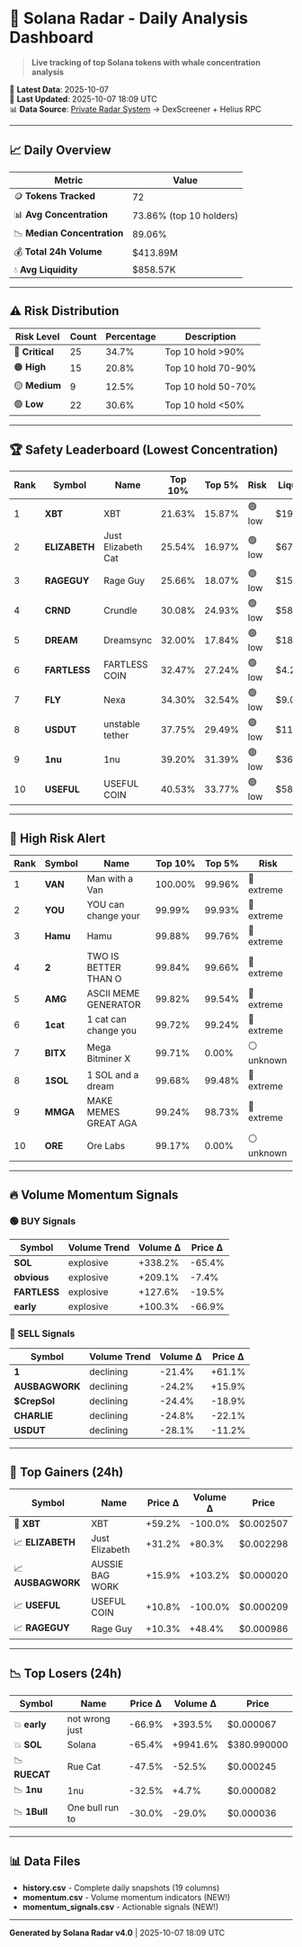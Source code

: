 # 🌊 Solana Radar - Daily Analysis Dashboard

> **Live tracking of top Solana tokens with whale concentration analysis**

📅 **Latest Data**: 2025-10-07  
🔄 **Last Updated**: 2025-10-07 18:09 UTC  
📊 **Data Source**: [Private Radar System](https://github.com/stelios5791) → DexScreener + Helius RPC

---

## 📈 Daily Overview

| Metric | Value |
|--------|-------|
| 🪙 **Tokens Tracked** | 72 |
| 📊 **Avg Concentration** | 73.86% (top 10 holders) |
| 📉 **Median Concentration** | 89.06% |
| 💰 **Total 24h Volume** | $413.89M |
| 💧 **Avg Liquidity** | $858.57K |

---

## ⚠️ Risk Distribution

| Risk Level | Count | Percentage | Description |
|------------|-------|------------|-------------|
| 🔴 **Critical** | 25 | 34.7% | Top 10 hold >90% |
| 🟠 **High** | 15 | 20.8% | Top 10 hold 70-90% |
| 🟡 **Medium** | 9 | 12.5% | Top 10 hold 50-70% |
| 🟢 **Low** | 22 | 30.6% | Top 10 hold <50% |

---

## 🏆 Safety Leaderboard (Lowest Concentration)

| Rank | Symbol | Name | Top 10% | Top 5% | Risk | Liquidity |
|------|--------|------|---------|--------|------|-----------|
| 1 | **XBT** | XBT | 21.63% | 15.87% | 🟢 low | $19.58 |
| 2 | **ELIZABETH** | Just Elizabeth Cat | 25.54% | 16.97% | 🟢 low | $67.93 |
| 3 | **RAGEGUY** | Rage Guy | 25.66% | 18.07% | 🟢 low | $159.59K |
| 4 | **CRND** | Crundle | 30.08% | 24.93% | 🟢 low | $58.92K |
| 5 | **DREAM** | Dreamsync | 32.00% | 17.84% | 🟢 low | $187.37K |
| 6 | **FARTLESS** | FARTLESS COIN | 32.47% | 27.24% | 🟢 low | $4.28K |
| 7 | **FLY** | Nexa | 34.30% | 32.54% | 🟢 low | $9.01K |
| 8 | **USDUT** | unstable tether | 37.75% | 29.49% | 🟢 low | $112.08K |
| 9 | **1nu** | 1nu | 39.20% | 31.39% | 🟢 low | $36.50K |
| 10 | **USEFUL** | USEFUL COIN | 40.53% | 33.77% | 🟢 low | $58.44 |

---

## 🚨 High Risk Alert

| Rank | Symbol | Name | Top 10% | Top 5% | Risk |
|------|--------|------|---------|--------|------|
| 1 | **VAN** | Man with a Van | 100.00% | 99.96% | 🔴 extreme |
| 2 | **YOU** | YOU can change your  | 99.99% | 99.93% | 🔴 extreme |
| 3 | **Hamu** | Hamu | 99.88% | 99.76% | 🔴 extreme |
| 4 | **2** | TWO IS BETTER THAN O | 99.84% | 99.66% | 🔴 extreme |
| 5 | **AMG** | ASCII MEME GENERATOR | 99.82% | 99.54% | 🔴 extreme |
| 6 | **1cat** | 1 cat can change you | 99.72% | 99.24% | 🔴 extreme |
| 7 | **BITX** | Mega Bitminer X | 99.71% | 0.00% | ⚪ unknown |
| 8 | **1SOL** | 1 SOL and a dream | 99.68% | 99.48% | 🔴 extreme |
| 9 | **MMGA** | MAKE MEMES GREAT AGA | 99.24% | 98.73% | 🔴 extreme |
| 10 | **ORE** | Ore Labs | 99.17% | 0.00% | ⚪ unknown |

---

## 🔥 Volume Momentum Signals

### 🟢 BUY Signals

| Symbol | Volume Trend | Volume Δ | Price Δ |
|--------|--------------|----------|--------|
| **SOL** | explosive | +338.2% | -65.4% |
| **obvious** | explosive | +209.1% | -7.4% |
| **FARTLESS** | explosive | +127.6% | -19.5% |
| **early** | explosive | +100.3% | -66.9% |

### 🔴 SELL Signals

| Symbol | Volume Trend | Volume Δ | Price Δ |
|--------|--------------|----------|--------|
| **1** | declining | -21.4% | +61.1% |
| **AUSBAGWORK** | declining | -24.2% | +15.9% |
| **$CrepSol** | declining | -24.4% | -18.9% |
| **CHARLIE** | declining | -24.8% | -22.1% |
| **USDUT** | declining | -28.1% | -11.2% |

---

## 🚀 Top Gainers (24h)

| Symbol | Name | Price Δ | Volume Δ | Price |
|--------|------|---------|----------|-------|
| 🚀 **XBT** | XBT | +59.2% | -100.0% | $0.002507 |
| 📈 **ELIZABETH** | Just Elizabeth  | +31.2% | +80.3% | $0.002298 |
| 📈 **AUSBAGWORK** | AUSSIE BAG WORK | +15.9% | +103.2% | $0.000020 |
| 📈 **USEFUL** | USEFUL COIN | +10.8% | -100.0% | $0.000209 |
| 📈 **RAGEGUY** | Rage Guy | +10.3% | +48.4% | $0.000986 |

---

## 📉 Top Losers (24h)

| Symbol | Name | Price Δ | Volume Δ | Price |
|--------|------|---------|----------|-------|
| 💥 **early** | not wrong just  | -66.9% | +393.5% | $0.000067 |
| 💥 **SOL** | Solana | -65.4% | +9941.6% | $380.990000 |
| 📉 **RUECAT** | Rue Cat | -47.5% | -52.5% | $0.000245 |
| 📉 **1nu** | 1nu | -32.5% | +4.7% | $0.000082 |
| 📉 **1Bull** | One bull run to | -30.0% | -29.0% | $0.000036 |

---

## 📊 Data Files

- **history.csv** - Complete daily snapshots (19 columns)
- **momentum.csv** - Volume momentum indicators (NEW!)
- **momentum_signals.csv** - Actionable signals (NEW!)

---

**Generated by Solana Radar v4.0** | 2025-10-07 18:09 UTC
